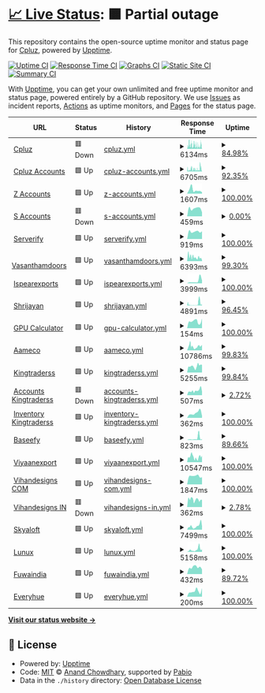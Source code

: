 # [📈 Live Status](https://webcheck.cpluz.com): <!--live status--> **🟧 Partial outage**

This repository contains the open-source uptime monitor and status page for [Cpluz](cpluz.com), powered by [Upptime](https://github.com/upptime/upptime).

[![Uptime CI](https://github.com/Cpluz/sitecheck/workflows/Uptime%20CI/badge.svg)](https://github.com/Cpluz/sitecheck/actions?query=workflow%3A%22Uptime+CI%22)
[![Response Time CI](https://github.com/Cpluz/sitecheck/workflows/Response%20Time%20CI/badge.svg)](https://github.com/Cpluz/sitecheck/actions?query=workflow%3A%22Response+Time+CI%22)
[![Graphs CI](https://github.com/Cpluz/sitecheck/workflows/Graphs%20CI/badge.svg)](https://github.com/Cpluz/sitecheck/actions?query=workflow%3A%22Graphs+CI%22)
[![Static Site CI](https://github.com/Cpluz/sitecheck/workflows/Static%20Site%20CI/badge.svg)](https://github.com/Cpluz/sitecheck/actions?query=workflow%3A%22Static+Site+CI%22)
[![Summary CI](https://github.com/Cpluz/sitecheck/workflows/Summary%20CI/badge.svg)](https://github.com/Cpluz/sitecheck/actions?query=workflow%3A%22Summary+CI%22)

With [Upptime](https://upptime.js.org), you can get your own unlimited and free uptime monitor and status page, powered entirely by a GitHub repository. We use [Issues](https://github.com/Cpluz/sitecheck/issues) as incident reports, [Actions](https://github.com/Cpluz/sitecheck/actions) as uptime monitors, and [Pages](https://webcheck.cpluz.com) for the status page.

<!--start: status pages-->
<!-- This summary is generated by Upptime (https://github.com/upptime/upptime) -->
<!-- Do not edit this manually, your changes will be overwritten -->
<!-- prettier-ignore -->
| URL | Status | History | Response Time | Uptime |
| --- | ------ | ------- | ------------- | ------ |
| <img alt="" src="https://icons.duckduckgo.com/ip3/www.cpluz.com.ico" height="13"> [Cpluz](https://www.cpluz.com) | 🟥 Down | [cpluz.yml](https://github.com/Cpluz/sitecheck-old/commits/HEAD/history/cpluz.yml) | <details><summary><img alt="Response time graph" src="./graphs/cpluz/response-time-week.png" height="20"> 6134ms</summary><br><a href="https://Cpluz.github.io/sitecheck/history/cpluz"><img alt="Response time 8380" src="https://img.shields.io/endpoint?url=https%3A%2F%2Fraw.githubusercontent.com%2FCpluz%2Fsitecheck-old%2FHEAD%2Fapi%2Fcpluz%2Fresponse-time.json"></a><br><a href="https://Cpluz.github.io/sitecheck/history/cpluz"><img alt="24-hour response time 7698" src="https://img.shields.io/endpoint?url=https%3A%2F%2Fraw.githubusercontent.com%2FCpluz%2Fsitecheck-old%2FHEAD%2Fapi%2Fcpluz%2Fresponse-time-day.json"></a><br><a href="https://Cpluz.github.io/sitecheck/history/cpluz"><img alt="7-day response time 6134" src="https://img.shields.io/endpoint?url=https%3A%2F%2Fraw.githubusercontent.com%2FCpluz%2Fsitecheck-old%2FHEAD%2Fapi%2Fcpluz%2Fresponse-time-week.json"></a><br><a href="https://Cpluz.github.io/sitecheck/history/cpluz"><img alt="30-day response time 6499" src="https://img.shields.io/endpoint?url=https%3A%2F%2Fraw.githubusercontent.com%2FCpluz%2Fsitecheck-old%2FHEAD%2Fapi%2Fcpluz%2Fresponse-time-month.json"></a><br><a href="https://Cpluz.github.io/sitecheck/history/cpluz"><img alt="1-year response time 8380" src="https://img.shields.io/endpoint?url=https%3A%2F%2Fraw.githubusercontent.com%2FCpluz%2Fsitecheck-old%2FHEAD%2Fapi%2Fcpluz%2Fresponse-time-year.json"></a></details> | <details><summary><a href="https://Cpluz.github.io/sitecheck/history/cpluz">84.98%</a></summary><a href="https://Cpluz.github.io/sitecheck/history/cpluz"><img alt="All-time uptime 98.52%" src="https://img.shields.io/endpoint?url=https%3A%2F%2Fraw.githubusercontent.com%2FCpluz%2Fsitecheck-old%2FHEAD%2Fapi%2Fcpluz%2Fuptime.json"></a><br><a href="https://Cpluz.github.io/sitecheck/history/cpluz"><img alt="24-hour uptime 77.85%" src="https://img.shields.io/endpoint?url=https%3A%2F%2Fraw.githubusercontent.com%2FCpluz%2Fsitecheck-old%2FHEAD%2Fapi%2Fcpluz%2Fuptime-day.json"></a><br><a href="https://Cpluz.github.io/sitecheck/history/cpluz"><img alt="7-day uptime 84.98%" src="https://img.shields.io/endpoint?url=https%3A%2F%2Fraw.githubusercontent.com%2FCpluz%2Fsitecheck-old%2FHEAD%2Fapi%2Fcpluz%2Fuptime-week.json"></a><br><a href="https://Cpluz.github.io/sitecheck/history/cpluz"><img alt="30-day uptime 90.75%" src="https://img.shields.io/endpoint?url=https%3A%2F%2Fraw.githubusercontent.com%2FCpluz%2Fsitecheck-old%2FHEAD%2Fapi%2Fcpluz%2Fuptime-month.json"></a><br><a href="https://Cpluz.github.io/sitecheck/history/cpluz"><img alt="1-year uptime 98.52%" src="https://img.shields.io/endpoint?url=https%3A%2F%2Fraw.githubusercontent.com%2FCpluz%2Fsitecheck-old%2FHEAD%2Fapi%2Fcpluz%2Fuptime-year.json"></a></details>
| <img alt="" src="https://icons.duckduckgo.com/ip3/acc.cpluz.com.ico" height="13"> [Cpluz Accounts](https://acc.cpluz.com) | 🟩 Up | [cpluz-accounts.yml](https://github.com/Cpluz/sitecheck-old/commits/HEAD/history/cpluz-accounts.yml) | <details><summary><img alt="Response time graph" src="./graphs/cpluz-accounts/response-time-week.png" height="20"> 6705ms</summary><br><a href="https://Cpluz.github.io/sitecheck/history/cpluz-accounts"><img alt="Response time 6292" src="https://img.shields.io/endpoint?url=https%3A%2F%2Fraw.githubusercontent.com%2FCpluz%2Fsitecheck-old%2FHEAD%2Fapi%2Fcpluz-accounts%2Fresponse-time.json"></a><br><a href="https://Cpluz.github.io/sitecheck/history/cpluz-accounts"><img alt="24-hour response time 7276" src="https://img.shields.io/endpoint?url=https%3A%2F%2Fraw.githubusercontent.com%2FCpluz%2Fsitecheck-old%2FHEAD%2Fapi%2Fcpluz-accounts%2Fresponse-time-day.json"></a><br><a href="https://Cpluz.github.io/sitecheck/history/cpluz-accounts"><img alt="7-day response time 6705" src="https://img.shields.io/endpoint?url=https%3A%2F%2Fraw.githubusercontent.com%2FCpluz%2Fsitecheck-old%2FHEAD%2Fapi%2Fcpluz-accounts%2Fresponse-time-week.json"></a><br><a href="https://Cpluz.github.io/sitecheck/history/cpluz-accounts"><img alt="30-day response time 6409" src="https://img.shields.io/endpoint?url=https%3A%2F%2Fraw.githubusercontent.com%2FCpluz%2Fsitecheck-old%2FHEAD%2Fapi%2Fcpluz-accounts%2Fresponse-time-month.json"></a><br><a href="https://Cpluz.github.io/sitecheck/history/cpluz-accounts"><img alt="1-year response time 6292" src="https://img.shields.io/endpoint?url=https%3A%2F%2Fraw.githubusercontent.com%2FCpluz%2Fsitecheck-old%2FHEAD%2Fapi%2Fcpluz-accounts%2Fresponse-time-year.json"></a></details> | <details><summary><a href="https://Cpluz.github.io/sitecheck/history/cpluz-accounts">92.35%</a></summary><a href="https://Cpluz.github.io/sitecheck/history/cpluz-accounts"><img alt="All-time uptime 98.32%" src="https://img.shields.io/endpoint?url=https%3A%2F%2Fraw.githubusercontent.com%2FCpluz%2Fsitecheck-old%2FHEAD%2Fapi%2Fcpluz-accounts%2Fuptime.json"></a><br><a href="https://Cpluz.github.io/sitecheck/history/cpluz-accounts"><img alt="24-hour uptime 82.57%" src="https://img.shields.io/endpoint?url=https%3A%2F%2Fraw.githubusercontent.com%2FCpluz%2Fsitecheck-old%2FHEAD%2Fapi%2Fcpluz-accounts%2Fuptime-day.json"></a><br><a href="https://Cpluz.github.io/sitecheck/history/cpluz-accounts"><img alt="7-day uptime 92.35%" src="https://img.shields.io/endpoint?url=https%3A%2F%2Fraw.githubusercontent.com%2FCpluz%2Fsitecheck-old%2FHEAD%2Fapi%2Fcpluz-accounts%2Fuptime-week.json"></a><br><a href="https://Cpluz.github.io/sitecheck/history/cpluz-accounts"><img alt="30-day uptime 95.21%" src="https://img.shields.io/endpoint?url=https%3A%2F%2Fraw.githubusercontent.com%2FCpluz%2Fsitecheck-old%2FHEAD%2Fapi%2Fcpluz-accounts%2Fuptime-month.json"></a><br><a href="https://Cpluz.github.io/sitecheck/history/cpluz-accounts"><img alt="1-year uptime 98.32%" src="https://img.shields.io/endpoint?url=https%3A%2F%2Fraw.githubusercontent.com%2FCpluz%2Fsitecheck-old%2FHEAD%2Fapi%2Fcpluz-accounts%2Fuptime-year.json"></a></details>
| <img alt="" src="https://icons.duckduckgo.com/ip3/accounts.cpluz.com.ico" height="13"> [Z Accounts](https://accounts.cpluz.com) | 🟩 Up | [z-accounts.yml](https://github.com/Cpluz/sitecheck-old/commits/HEAD/history/z-accounts.yml) | <details><summary><img alt="Response time graph" src="./graphs/z-accounts/response-time-week.png" height="20"> 1607ms</summary><br><a href="https://Cpluz.github.io/sitecheck/history/z-accounts"><img alt="Response time 2097" src="https://img.shields.io/endpoint?url=https%3A%2F%2Fraw.githubusercontent.com%2FCpluz%2Fsitecheck-old%2FHEAD%2Fapi%2Fz-accounts%2Fresponse-time.json"></a><br><a href="https://Cpluz.github.io/sitecheck/history/z-accounts"><img alt="24-hour response time 765" src="https://img.shields.io/endpoint?url=https%3A%2F%2Fraw.githubusercontent.com%2FCpluz%2Fsitecheck-old%2FHEAD%2Fapi%2Fz-accounts%2Fresponse-time-day.json"></a><br><a href="https://Cpluz.github.io/sitecheck/history/z-accounts"><img alt="7-day response time 1607" src="https://img.shields.io/endpoint?url=https%3A%2F%2Fraw.githubusercontent.com%2FCpluz%2Fsitecheck-old%2FHEAD%2Fapi%2Fz-accounts%2Fresponse-time-week.json"></a><br><a href="https://Cpluz.github.io/sitecheck/history/z-accounts"><img alt="30-day response time 1712" src="https://img.shields.io/endpoint?url=https%3A%2F%2Fraw.githubusercontent.com%2FCpluz%2Fsitecheck-old%2FHEAD%2Fapi%2Fz-accounts%2Fresponse-time-month.json"></a><br><a href="https://Cpluz.github.io/sitecheck/history/z-accounts"><img alt="1-year response time 2097" src="https://img.shields.io/endpoint?url=https%3A%2F%2Fraw.githubusercontent.com%2FCpluz%2Fsitecheck-old%2FHEAD%2Fapi%2Fz-accounts%2Fresponse-time-year.json"></a></details> | <details><summary><a href="https://Cpluz.github.io/sitecheck/history/z-accounts">100.00%</a></summary><a href="https://Cpluz.github.io/sitecheck/history/z-accounts"><img alt="All-time uptime 99.21%" src="https://img.shields.io/endpoint?url=https%3A%2F%2Fraw.githubusercontent.com%2FCpluz%2Fsitecheck-old%2FHEAD%2Fapi%2Fz-accounts%2Fuptime.json"></a><br><a href="https://Cpluz.github.io/sitecheck/history/z-accounts"><img alt="24-hour uptime 100.00%" src="https://img.shields.io/endpoint?url=https%3A%2F%2Fraw.githubusercontent.com%2FCpluz%2Fsitecheck-old%2FHEAD%2Fapi%2Fz-accounts%2Fuptime-day.json"></a><br><a href="https://Cpluz.github.io/sitecheck/history/z-accounts"><img alt="7-day uptime 100.00%" src="https://img.shields.io/endpoint?url=https%3A%2F%2Fraw.githubusercontent.com%2FCpluz%2Fsitecheck-old%2FHEAD%2Fapi%2Fz-accounts%2Fuptime-week.json"></a><br><a href="https://Cpluz.github.io/sitecheck/history/z-accounts"><img alt="30-day uptime 99.91%" src="https://img.shields.io/endpoint?url=https%3A%2F%2Fraw.githubusercontent.com%2FCpluz%2Fsitecheck-old%2FHEAD%2Fapi%2Fz-accounts%2Fuptime-month.json"></a><br><a href="https://Cpluz.github.io/sitecheck/history/z-accounts"><img alt="1-year uptime 99.21%" src="https://img.shields.io/endpoint?url=https%3A%2F%2Fraw.githubusercontent.com%2FCpluz%2Fsitecheck-old%2FHEAD%2Fapi%2Fz-accounts%2Fuptime-year.json"></a></details>
| <img alt="" src="https://icons.duckduckgo.com/ip3/accounts.cpluz.in.ico" height="13"> [S Accounts](https://accounts.cpluz.in) | 🟥 Down | [s-accounts.yml](https://github.com/Cpluz/sitecheck-old/commits/HEAD/history/s-accounts.yml) | <details><summary><img alt="Response time graph" src="./graphs/s-accounts/response-time-week.png" height="20"> 459ms</summary><br><a href="https://Cpluz.github.io/sitecheck/history/s-accounts"><img alt="Response time 2167" src="https://img.shields.io/endpoint?url=https%3A%2F%2Fraw.githubusercontent.com%2FCpluz%2Fsitecheck-old%2FHEAD%2Fapi%2Fs-accounts%2Fresponse-time.json"></a><br><a href="https://Cpluz.github.io/sitecheck/history/s-accounts"><img alt="24-hour response time 370" src="https://img.shields.io/endpoint?url=https%3A%2F%2Fraw.githubusercontent.com%2FCpluz%2Fsitecheck-old%2FHEAD%2Fapi%2Fs-accounts%2Fresponse-time-day.json"></a><br><a href="https://Cpluz.github.io/sitecheck/history/s-accounts"><img alt="7-day response time 459" src="https://img.shields.io/endpoint?url=https%3A%2F%2Fraw.githubusercontent.com%2FCpluz%2Fsitecheck-old%2FHEAD%2Fapi%2Fs-accounts%2Fresponse-time-week.json"></a><br><a href="https://Cpluz.github.io/sitecheck/history/s-accounts"><img alt="30-day response time 554" src="https://img.shields.io/endpoint?url=https%3A%2F%2Fraw.githubusercontent.com%2FCpluz%2Fsitecheck-old%2FHEAD%2Fapi%2Fs-accounts%2Fresponse-time-month.json"></a><br><a href="https://Cpluz.github.io/sitecheck/history/s-accounts"><img alt="1-year response time 2167" src="https://img.shields.io/endpoint?url=https%3A%2F%2Fraw.githubusercontent.com%2FCpluz%2Fsitecheck-old%2FHEAD%2Fapi%2Fs-accounts%2Fresponse-time-year.json"></a></details> | <details><summary><a href="https://Cpluz.github.io/sitecheck/history/s-accounts">0.00%</a></summary><a href="https://Cpluz.github.io/sitecheck/history/s-accounts"><img alt="All-time uptime 52.96%" src="https://img.shields.io/endpoint?url=https%3A%2F%2Fraw.githubusercontent.com%2FCpluz%2Fsitecheck-old%2FHEAD%2Fapi%2Fs-accounts%2Fuptime.json"></a><br><a href="https://Cpluz.github.io/sitecheck/history/s-accounts"><img alt="24-hour uptime 0.00%" src="https://img.shields.io/endpoint?url=https%3A%2F%2Fraw.githubusercontent.com%2FCpluz%2Fsitecheck-old%2FHEAD%2Fapi%2Fs-accounts%2Fuptime-day.json"></a><br><a href="https://Cpluz.github.io/sitecheck/history/s-accounts"><img alt="7-day uptime 0.00%" src="https://img.shields.io/endpoint?url=https%3A%2F%2Fraw.githubusercontent.com%2FCpluz%2Fsitecheck-old%2FHEAD%2Fapi%2Fs-accounts%2Fuptime-week.json"></a><br><a href="https://Cpluz.github.io/sitecheck/history/s-accounts"><img alt="30-day uptime 0.00%" src="https://img.shields.io/endpoint?url=https%3A%2F%2Fraw.githubusercontent.com%2FCpluz%2Fsitecheck-old%2FHEAD%2Fapi%2Fs-accounts%2Fuptime-month.json"></a><br><a href="https://Cpluz.github.io/sitecheck/history/s-accounts"><img alt="1-year uptime 52.96%" src="https://img.shields.io/endpoint?url=https%3A%2F%2Fraw.githubusercontent.com%2FCpluz%2Fsitecheck-old%2FHEAD%2Fapi%2Fs-accounts%2Fuptime-year.json"></a></details>
| <img alt="" src="https://icons.duckduckgo.com/ip3/serverify.in.ico" height="13"> [Serverify](https://serverify.in) | 🟩 Up | [serverify.yml](https://github.com/Cpluz/sitecheck-old/commits/HEAD/history/serverify.yml) | <details><summary><img alt="Response time graph" src="./graphs/serverify/response-time-week.png" height="20"> 919ms</summary><br><a href="https://Cpluz.github.io/sitecheck/history/serverify"><img alt="Response time 2223" src="https://img.shields.io/endpoint?url=https%3A%2F%2Fraw.githubusercontent.com%2FCpluz%2Fsitecheck-old%2FHEAD%2Fapi%2Fserverify%2Fresponse-time.json"></a><br><a href="https://Cpluz.github.io/sitecheck/history/serverify"><img alt="24-hour response time 2369" src="https://img.shields.io/endpoint?url=https%3A%2F%2Fraw.githubusercontent.com%2FCpluz%2Fsitecheck-old%2FHEAD%2Fapi%2Fserverify%2Fresponse-time-day.json"></a><br><a href="https://Cpluz.github.io/sitecheck/history/serverify"><img alt="7-day response time 919" src="https://img.shields.io/endpoint?url=https%3A%2F%2Fraw.githubusercontent.com%2FCpluz%2Fsitecheck-old%2FHEAD%2Fapi%2Fserverify%2Fresponse-time-week.json"></a><br><a href="https://Cpluz.github.io/sitecheck/history/serverify"><img alt="30-day response time 1021" src="https://img.shields.io/endpoint?url=https%3A%2F%2Fraw.githubusercontent.com%2FCpluz%2Fsitecheck-old%2FHEAD%2Fapi%2Fserverify%2Fresponse-time-month.json"></a><br><a href="https://Cpluz.github.io/sitecheck/history/serverify"><img alt="1-year response time 2223" src="https://img.shields.io/endpoint?url=https%3A%2F%2Fraw.githubusercontent.com%2FCpluz%2Fsitecheck-old%2FHEAD%2Fapi%2Fserverify%2Fresponse-time-year.json"></a></details> | <details><summary><a href="https://Cpluz.github.io/sitecheck/history/serverify">100.00%</a></summary><a href="https://Cpluz.github.io/sitecheck/history/serverify"><img alt="All-time uptime 80.12%" src="https://img.shields.io/endpoint?url=https%3A%2F%2Fraw.githubusercontent.com%2FCpluz%2Fsitecheck-old%2FHEAD%2Fapi%2Fserverify%2Fuptime.json"></a><br><a href="https://Cpluz.github.io/sitecheck/history/serverify"><img alt="24-hour uptime 100.00%" src="https://img.shields.io/endpoint?url=https%3A%2F%2Fraw.githubusercontent.com%2FCpluz%2Fsitecheck-old%2FHEAD%2Fapi%2Fserverify%2Fuptime-day.json"></a><br><a href="https://Cpluz.github.io/sitecheck/history/serverify"><img alt="7-day uptime 100.00%" src="https://img.shields.io/endpoint?url=https%3A%2F%2Fraw.githubusercontent.com%2FCpluz%2Fsitecheck-old%2FHEAD%2Fapi%2Fserverify%2Fuptime-week.json"></a><br><a href="https://Cpluz.github.io/sitecheck/history/serverify"><img alt="30-day uptime 100.00%" src="https://img.shields.io/endpoint?url=https%3A%2F%2Fraw.githubusercontent.com%2FCpluz%2Fsitecheck-old%2FHEAD%2Fapi%2Fserverify%2Fuptime-month.json"></a><br><a href="https://Cpluz.github.io/sitecheck/history/serverify"><img alt="1-year uptime 80.12%" src="https://img.shields.io/endpoint?url=https%3A%2F%2Fraw.githubusercontent.com%2FCpluz%2Fsitecheck-old%2FHEAD%2Fapi%2Fserverify%2Fuptime-year.json"></a></details>
| <img alt="" src="https://icons.duckduckgo.com/ip3/vasanthamdoors.com.ico" height="13"> [Vasanthamdoors](https://vasanthamdoors.com) | 🟩 Up | [vasanthamdoors.yml](https://github.com/Cpluz/sitecheck-old/commits/HEAD/history/vasanthamdoors.yml) | <details><summary><img alt="Response time graph" src="./graphs/vasanthamdoors/response-time-week.png" height="20"> 6393ms</summary><br><a href="https://Cpluz.github.io/sitecheck/history/vasanthamdoors"><img alt="Response time 7000" src="https://img.shields.io/endpoint?url=https%3A%2F%2Fraw.githubusercontent.com%2FCpluz%2Fsitecheck-old%2FHEAD%2Fapi%2Fvasanthamdoors%2Fresponse-time.json"></a><br><a href="https://Cpluz.github.io/sitecheck/history/vasanthamdoors"><img alt="24-hour response time 6412" src="https://img.shields.io/endpoint?url=https%3A%2F%2Fraw.githubusercontent.com%2FCpluz%2Fsitecheck-old%2FHEAD%2Fapi%2Fvasanthamdoors%2Fresponse-time-day.json"></a><br><a href="https://Cpluz.github.io/sitecheck/history/vasanthamdoors"><img alt="7-day response time 6393" src="https://img.shields.io/endpoint?url=https%3A%2F%2Fraw.githubusercontent.com%2FCpluz%2Fsitecheck-old%2FHEAD%2Fapi%2Fvasanthamdoors%2Fresponse-time-week.json"></a><br><a href="https://Cpluz.github.io/sitecheck/history/vasanthamdoors"><img alt="30-day response time 7795" src="https://img.shields.io/endpoint?url=https%3A%2F%2Fraw.githubusercontent.com%2FCpluz%2Fsitecheck-old%2FHEAD%2Fapi%2Fvasanthamdoors%2Fresponse-time-month.json"></a><br><a href="https://Cpluz.github.io/sitecheck/history/vasanthamdoors"><img alt="1-year response time 7000" src="https://img.shields.io/endpoint?url=https%3A%2F%2Fraw.githubusercontent.com%2FCpluz%2Fsitecheck-old%2FHEAD%2Fapi%2Fvasanthamdoors%2Fresponse-time-year.json"></a></details> | <details><summary><a href="https://Cpluz.github.io/sitecheck/history/vasanthamdoors">99.30%</a></summary><a href="https://Cpluz.github.io/sitecheck/history/vasanthamdoors"><img alt="All-time uptime 96.38%" src="https://img.shields.io/endpoint?url=https%3A%2F%2Fraw.githubusercontent.com%2FCpluz%2Fsitecheck-old%2FHEAD%2Fapi%2Fvasanthamdoors%2Fuptime.json"></a><br><a href="https://Cpluz.github.io/sitecheck/history/vasanthamdoors"><img alt="24-hour uptime 96.16%" src="https://img.shields.io/endpoint?url=https%3A%2F%2Fraw.githubusercontent.com%2FCpluz%2Fsitecheck-old%2FHEAD%2Fapi%2Fvasanthamdoors%2Fuptime-day.json"></a><br><a href="https://Cpluz.github.io/sitecheck/history/vasanthamdoors"><img alt="7-day uptime 99.30%" src="https://img.shields.io/endpoint?url=https%3A%2F%2Fraw.githubusercontent.com%2FCpluz%2Fsitecheck-old%2FHEAD%2Fapi%2Fvasanthamdoors%2Fuptime-week.json"></a><br><a href="https://Cpluz.github.io/sitecheck/history/vasanthamdoors"><img alt="30-day uptime 92.07%" src="https://img.shields.io/endpoint?url=https%3A%2F%2Fraw.githubusercontent.com%2FCpluz%2Fsitecheck-old%2FHEAD%2Fapi%2Fvasanthamdoors%2Fuptime-month.json"></a><br><a href="https://Cpluz.github.io/sitecheck/history/vasanthamdoors"><img alt="1-year uptime 96.38%" src="https://img.shields.io/endpoint?url=https%3A%2F%2Fraw.githubusercontent.com%2FCpluz%2Fsitecheck-old%2FHEAD%2Fapi%2Fvasanthamdoors%2Fuptime-year.json"></a></details>
| <img alt="" src="https://icons.duckduckgo.com/ip3/ispearexports.com.ico" height="13"> [Ispearexports](https://ispearexports.com) | 🟩 Up | [ispearexports.yml](https://github.com/Cpluz/sitecheck-old/commits/HEAD/history/ispearexports.yml) | <details><summary><img alt="Response time graph" src="./graphs/ispearexports/response-time-week.png" height="20"> 3999ms</summary><br><a href="https://Cpluz.github.io/sitecheck/history/ispearexports"><img alt="Response time 5679" src="https://img.shields.io/endpoint?url=https%3A%2F%2Fraw.githubusercontent.com%2FCpluz%2Fsitecheck-old%2FHEAD%2Fapi%2Fispearexports%2Fresponse-time.json"></a><br><a href="https://Cpluz.github.io/sitecheck/history/ispearexports"><img alt="24-hour response time 7884" src="https://img.shields.io/endpoint?url=https%3A%2F%2Fraw.githubusercontent.com%2FCpluz%2Fsitecheck-old%2FHEAD%2Fapi%2Fispearexports%2Fresponse-time-day.json"></a><br><a href="https://Cpluz.github.io/sitecheck/history/ispearexports"><img alt="7-day response time 3999" src="https://img.shields.io/endpoint?url=https%3A%2F%2Fraw.githubusercontent.com%2FCpluz%2Fsitecheck-old%2FHEAD%2Fapi%2Fispearexports%2Fresponse-time-week.json"></a><br><a href="https://Cpluz.github.io/sitecheck/history/ispearexports"><img alt="30-day response time 3242" src="https://img.shields.io/endpoint?url=https%3A%2F%2Fraw.githubusercontent.com%2FCpluz%2Fsitecheck-old%2FHEAD%2Fapi%2Fispearexports%2Fresponse-time-month.json"></a><br><a href="https://Cpluz.github.io/sitecheck/history/ispearexports"><img alt="1-year response time 5679" src="https://img.shields.io/endpoint?url=https%3A%2F%2Fraw.githubusercontent.com%2FCpluz%2Fsitecheck-old%2FHEAD%2Fapi%2Fispearexports%2Fresponse-time-year.json"></a></details> | <details><summary><a href="https://Cpluz.github.io/sitecheck/history/ispearexports">100.00%</a></summary><a href="https://Cpluz.github.io/sitecheck/history/ispearexports"><img alt="All-time uptime 94.34%" src="https://img.shields.io/endpoint?url=https%3A%2F%2Fraw.githubusercontent.com%2FCpluz%2Fsitecheck-old%2FHEAD%2Fapi%2Fispearexports%2Fuptime.json"></a><br><a href="https://Cpluz.github.io/sitecheck/history/ispearexports"><img alt="24-hour uptime 100.00%" src="https://img.shields.io/endpoint?url=https%3A%2F%2Fraw.githubusercontent.com%2FCpluz%2Fsitecheck-old%2FHEAD%2Fapi%2Fispearexports%2Fuptime-day.json"></a><br><a href="https://Cpluz.github.io/sitecheck/history/ispearexports"><img alt="7-day uptime 100.00%" src="https://img.shields.io/endpoint?url=https%3A%2F%2Fraw.githubusercontent.com%2FCpluz%2Fsitecheck-old%2FHEAD%2Fapi%2Fispearexports%2Fuptime-week.json"></a><br><a href="https://Cpluz.github.io/sitecheck/history/ispearexports"><img alt="30-day uptime 100.00%" src="https://img.shields.io/endpoint?url=https%3A%2F%2Fraw.githubusercontent.com%2FCpluz%2Fsitecheck-old%2FHEAD%2Fapi%2Fispearexports%2Fuptime-month.json"></a><br><a href="https://Cpluz.github.io/sitecheck/history/ispearexports"><img alt="1-year uptime 94.34%" src="https://img.shields.io/endpoint?url=https%3A%2F%2Fraw.githubusercontent.com%2FCpluz%2Fsitecheck-old%2FHEAD%2Fapi%2Fispearexports%2Fuptime-year.json"></a></details>
| <img alt="" src="https://icons.duckduckgo.com/ip3/shrijayan.cpluz.com.ico" height="13"> [Shrijayan](https://shrijayan.cpluz.com) | 🟩 Up | [shrijayan.yml](https://github.com/Cpluz/sitecheck-old/commits/HEAD/history/shrijayan.yml) | <details><summary><img alt="Response time graph" src="./graphs/shrijayan/response-time-week.png" height="20"> 4891ms</summary><br><a href="https://Cpluz.github.io/sitecheck/history/shrijayan"><img alt="Response time 4493" src="https://img.shields.io/endpoint?url=https%3A%2F%2Fraw.githubusercontent.com%2FCpluz%2Fsitecheck-old%2FHEAD%2Fapi%2Fshrijayan%2Fresponse-time.json"></a><br><a href="https://Cpluz.github.io/sitecheck/history/shrijayan"><img alt="24-hour response time 9298" src="https://img.shields.io/endpoint?url=https%3A%2F%2Fraw.githubusercontent.com%2FCpluz%2Fsitecheck-old%2FHEAD%2Fapi%2Fshrijayan%2Fresponse-time-day.json"></a><br><a href="https://Cpluz.github.io/sitecheck/history/shrijayan"><img alt="7-day response time 4891" src="https://img.shields.io/endpoint?url=https%3A%2F%2Fraw.githubusercontent.com%2FCpluz%2Fsitecheck-old%2FHEAD%2Fapi%2Fshrijayan%2Fresponse-time-week.json"></a><br><a href="https://Cpluz.github.io/sitecheck/history/shrijayan"><img alt="30-day response time 3774" src="https://img.shields.io/endpoint?url=https%3A%2F%2Fraw.githubusercontent.com%2FCpluz%2Fsitecheck-old%2FHEAD%2Fapi%2Fshrijayan%2Fresponse-time-month.json"></a><br><a href="https://Cpluz.github.io/sitecheck/history/shrijayan"><img alt="1-year response time 4493" src="https://img.shields.io/endpoint?url=https%3A%2F%2Fraw.githubusercontent.com%2FCpluz%2Fsitecheck-old%2FHEAD%2Fapi%2Fshrijayan%2Fresponse-time-year.json"></a></details> | <details><summary><a href="https://Cpluz.github.io/sitecheck/history/shrijayan">96.45%</a></summary><a href="https://Cpluz.github.io/sitecheck/history/shrijayan"><img alt="All-time uptime 97.58%" src="https://img.shields.io/endpoint?url=https%3A%2F%2Fraw.githubusercontent.com%2FCpluz%2Fsitecheck-old%2FHEAD%2Fapi%2Fshrijayan%2Fuptime.json"></a><br><a href="https://Cpluz.github.io/sitecheck/history/shrijayan"><img alt="24-hour uptime 93.78%" src="https://img.shields.io/endpoint?url=https%3A%2F%2Fraw.githubusercontent.com%2FCpluz%2Fsitecheck-old%2FHEAD%2Fapi%2Fshrijayan%2Fuptime-day.json"></a><br><a href="https://Cpluz.github.io/sitecheck/history/shrijayan"><img alt="7-day uptime 96.45%" src="https://img.shields.io/endpoint?url=https%3A%2F%2Fraw.githubusercontent.com%2FCpluz%2Fsitecheck-old%2FHEAD%2Fapi%2Fshrijayan%2Fuptime-week.json"></a><br><a href="https://Cpluz.github.io/sitecheck/history/shrijayan"><img alt="30-day uptime 97.59%" src="https://img.shields.io/endpoint?url=https%3A%2F%2Fraw.githubusercontent.com%2FCpluz%2Fsitecheck-old%2FHEAD%2Fapi%2Fshrijayan%2Fuptime-month.json"></a><br><a href="https://Cpluz.github.io/sitecheck/history/shrijayan"><img alt="1-year uptime 97.58%" src="https://img.shields.io/endpoint?url=https%3A%2F%2Fraw.githubusercontent.com%2FCpluz%2Fsitecheck-old%2FHEAD%2Fapi%2Fshrijayan%2Fuptime-year.json"></a></details>
| <img alt="" src="https://icons.duckduckgo.com/ip3/calgpu.cpluz.com.ico" height="13"> [GPU Calculator](https://calgpu.cpluz.com) | 🟩 Up | [gpu-calculator.yml](https://github.com/Cpluz/sitecheck-old/commits/HEAD/history/gpu-calculator.yml) | <details><summary><img alt="Response time graph" src="./graphs/gpu-calculator/response-time-week.png" height="20"> 154ms</summary><br><a href="https://Cpluz.github.io/sitecheck/history/gpu-calculator"><img alt="Response time 216" src="https://img.shields.io/endpoint?url=https%3A%2F%2Fraw.githubusercontent.com%2FCpluz%2Fsitecheck-old%2FHEAD%2Fapi%2Fgpu-calculator%2Fresponse-time.json"></a><br><a href="https://Cpluz.github.io/sitecheck/history/gpu-calculator"><img alt="24-hour response time 165" src="https://img.shields.io/endpoint?url=https%3A%2F%2Fraw.githubusercontent.com%2FCpluz%2Fsitecheck-old%2FHEAD%2Fapi%2Fgpu-calculator%2Fresponse-time-day.json"></a><br><a href="https://Cpluz.github.io/sitecheck/history/gpu-calculator"><img alt="7-day response time 154" src="https://img.shields.io/endpoint?url=https%3A%2F%2Fraw.githubusercontent.com%2FCpluz%2Fsitecheck-old%2FHEAD%2Fapi%2Fgpu-calculator%2Fresponse-time-week.json"></a><br><a href="https://Cpluz.github.io/sitecheck/history/gpu-calculator"><img alt="30-day response time 292" src="https://img.shields.io/endpoint?url=https%3A%2F%2Fraw.githubusercontent.com%2FCpluz%2Fsitecheck-old%2FHEAD%2Fapi%2Fgpu-calculator%2Fresponse-time-month.json"></a><br><a href="https://Cpluz.github.io/sitecheck/history/gpu-calculator"><img alt="1-year response time 216" src="https://img.shields.io/endpoint?url=https%3A%2F%2Fraw.githubusercontent.com%2FCpluz%2Fsitecheck-old%2FHEAD%2Fapi%2Fgpu-calculator%2Fresponse-time-year.json"></a></details> | <details><summary><a href="https://Cpluz.github.io/sitecheck/history/gpu-calculator">100.00%</a></summary><a href="https://Cpluz.github.io/sitecheck/history/gpu-calculator"><img alt="All-time uptime 99.66%" src="https://img.shields.io/endpoint?url=https%3A%2F%2Fraw.githubusercontent.com%2FCpluz%2Fsitecheck-old%2FHEAD%2Fapi%2Fgpu-calculator%2Fuptime.json"></a><br><a href="https://Cpluz.github.io/sitecheck/history/gpu-calculator"><img alt="24-hour uptime 100.00%" src="https://img.shields.io/endpoint?url=https%3A%2F%2Fraw.githubusercontent.com%2FCpluz%2Fsitecheck-old%2FHEAD%2Fapi%2Fgpu-calculator%2Fuptime-day.json"></a><br><a href="https://Cpluz.github.io/sitecheck/history/gpu-calculator"><img alt="7-day uptime 100.00%" src="https://img.shields.io/endpoint?url=https%3A%2F%2Fraw.githubusercontent.com%2FCpluz%2Fsitecheck-old%2FHEAD%2Fapi%2Fgpu-calculator%2Fuptime-week.json"></a><br><a href="https://Cpluz.github.io/sitecheck/history/gpu-calculator"><img alt="30-day uptime 98.00%" src="https://img.shields.io/endpoint?url=https%3A%2F%2Fraw.githubusercontent.com%2FCpluz%2Fsitecheck-old%2FHEAD%2Fapi%2Fgpu-calculator%2Fuptime-month.json"></a><br><a href="https://Cpluz.github.io/sitecheck/history/gpu-calculator"><img alt="1-year uptime 99.66%" src="https://img.shields.io/endpoint?url=https%3A%2F%2Fraw.githubusercontent.com%2FCpluz%2Fsitecheck-old%2FHEAD%2Fapi%2Fgpu-calculator%2Fuptime-year.json"></a></details>
| <img alt="" src="https://icons.duckduckgo.com/ip3/aameco.in.ico" height="13"> [Aameco](https://aameco.in) | 🟩 Up | [aameco.yml](https://github.com/Cpluz/sitecheck-old/commits/HEAD/history/aameco.yml) | <details><summary><img alt="Response time graph" src="./graphs/aameco/response-time-week.png" height="20"> 10786ms</summary><br><a href="https://Cpluz.github.io/sitecheck/history/aameco"><img alt="Response time 2778" src="https://img.shields.io/endpoint?url=https%3A%2F%2Fraw.githubusercontent.com%2FCpluz%2Fsitecheck-old%2FHEAD%2Fapi%2Faameco%2Fresponse-time.json"></a><br><a href="https://Cpluz.github.io/sitecheck/history/aameco"><img alt="24-hour response time 10678" src="https://img.shields.io/endpoint?url=https%3A%2F%2Fraw.githubusercontent.com%2FCpluz%2Fsitecheck-old%2FHEAD%2Fapi%2Faameco%2Fresponse-time-day.json"></a><br><a href="https://Cpluz.github.io/sitecheck/history/aameco"><img alt="7-day response time 10786" src="https://img.shields.io/endpoint?url=https%3A%2F%2Fraw.githubusercontent.com%2FCpluz%2Fsitecheck-old%2FHEAD%2Fapi%2Faameco%2Fresponse-time-week.json"></a><br><a href="https://Cpluz.github.io/sitecheck/history/aameco"><img alt="30-day response time 10555" src="https://img.shields.io/endpoint?url=https%3A%2F%2Fraw.githubusercontent.com%2FCpluz%2Fsitecheck-old%2FHEAD%2Fapi%2Faameco%2Fresponse-time-month.json"></a><br><a href="https://Cpluz.github.io/sitecheck/history/aameco"><img alt="1-year response time 2778" src="https://img.shields.io/endpoint?url=https%3A%2F%2Fraw.githubusercontent.com%2FCpluz%2Fsitecheck-old%2FHEAD%2Fapi%2Faameco%2Fresponse-time-year.json"></a></details> | <details><summary><a href="https://Cpluz.github.io/sitecheck/history/aameco">99.83%</a></summary><a href="https://Cpluz.github.io/sitecheck/history/aameco"><img alt="All-time uptime 98.01%" src="https://img.shields.io/endpoint?url=https%3A%2F%2Fraw.githubusercontent.com%2FCpluz%2Fsitecheck-old%2FHEAD%2Fapi%2Faameco%2Fuptime.json"></a><br><a href="https://Cpluz.github.io/sitecheck/history/aameco"><img alt="24-hour uptime 98.81%" src="https://img.shields.io/endpoint?url=https%3A%2F%2Fraw.githubusercontent.com%2FCpluz%2Fsitecheck-old%2FHEAD%2Fapi%2Faameco%2Fuptime-day.json"></a><br><a href="https://Cpluz.github.io/sitecheck/history/aameco"><img alt="7-day uptime 99.83%" src="https://img.shields.io/endpoint?url=https%3A%2F%2Fraw.githubusercontent.com%2FCpluz%2Fsitecheck-old%2FHEAD%2Fapi%2Faameco%2Fuptime-week.json"></a><br><a href="https://Cpluz.github.io/sitecheck/history/aameco"><img alt="30-day uptime 98.67%" src="https://img.shields.io/endpoint?url=https%3A%2F%2Fraw.githubusercontent.com%2FCpluz%2Fsitecheck-old%2FHEAD%2Fapi%2Faameco%2Fuptime-month.json"></a><br><a href="https://Cpluz.github.io/sitecheck/history/aameco"><img alt="1-year uptime 98.01%" src="https://img.shields.io/endpoint?url=https%3A%2F%2Fraw.githubusercontent.com%2FCpluz%2Fsitecheck-old%2FHEAD%2Fapi%2Faameco%2Fuptime-year.json"></a></details>
| <img alt="" src="https://icons.duckduckgo.com/ip3/kingtraderss.com.ico" height="13"> [Kingtraderss](https://kingtraderss.com) | 🟩 Up | [kingtraderss.yml](https://github.com/Cpluz/sitecheck-old/commits/HEAD/history/kingtraderss.yml) | <details><summary><img alt="Response time graph" src="./graphs/kingtraderss/response-time-week.png" height="20"> 5255ms</summary><br><a href="https://Cpluz.github.io/sitecheck/history/kingtraderss"><img alt="Response time 5262" src="https://img.shields.io/endpoint?url=https%3A%2F%2Fraw.githubusercontent.com%2FCpluz%2Fsitecheck-old%2FHEAD%2Fapi%2Fkingtraderss%2Fresponse-time.json"></a><br><a href="https://Cpluz.github.io/sitecheck/history/kingtraderss"><img alt="24-hour response time 5091" src="https://img.shields.io/endpoint?url=https%3A%2F%2Fraw.githubusercontent.com%2FCpluz%2Fsitecheck-old%2FHEAD%2Fapi%2Fkingtraderss%2Fresponse-time-day.json"></a><br><a href="https://Cpluz.github.io/sitecheck/history/kingtraderss"><img alt="7-day response time 5255" src="https://img.shields.io/endpoint?url=https%3A%2F%2Fraw.githubusercontent.com%2FCpluz%2Fsitecheck-old%2FHEAD%2Fapi%2Fkingtraderss%2Fresponse-time-week.json"></a><br><a href="https://Cpluz.github.io/sitecheck/history/kingtraderss"><img alt="30-day response time 6137" src="https://img.shields.io/endpoint?url=https%3A%2F%2Fraw.githubusercontent.com%2FCpluz%2Fsitecheck-old%2FHEAD%2Fapi%2Fkingtraderss%2Fresponse-time-month.json"></a><br><a href="https://Cpluz.github.io/sitecheck/history/kingtraderss"><img alt="1-year response time 5262" src="https://img.shields.io/endpoint?url=https%3A%2F%2Fraw.githubusercontent.com%2FCpluz%2Fsitecheck-old%2FHEAD%2Fapi%2Fkingtraderss%2Fresponse-time-year.json"></a></details> | <details><summary><a href="https://Cpluz.github.io/sitecheck/history/kingtraderss">99.84%</a></summary><a href="https://Cpluz.github.io/sitecheck/history/kingtraderss"><img alt="All-time uptime 92.07%" src="https://img.shields.io/endpoint?url=https%3A%2F%2Fraw.githubusercontent.com%2FCpluz%2Fsitecheck-old%2FHEAD%2Fapi%2Fkingtraderss%2Fuptime.json"></a><br><a href="https://Cpluz.github.io/sitecheck/history/kingtraderss"><img alt="24-hour uptime 98.89%" src="https://img.shields.io/endpoint?url=https%3A%2F%2Fraw.githubusercontent.com%2FCpluz%2Fsitecheck-old%2FHEAD%2Fapi%2Fkingtraderss%2Fuptime-day.json"></a><br><a href="https://Cpluz.github.io/sitecheck/history/kingtraderss"><img alt="7-day uptime 99.84%" src="https://img.shields.io/endpoint?url=https%3A%2F%2Fraw.githubusercontent.com%2FCpluz%2Fsitecheck-old%2FHEAD%2Fapi%2Fkingtraderss%2Fuptime-week.json"></a><br><a href="https://Cpluz.github.io/sitecheck/history/kingtraderss"><img alt="30-day uptime 94.61%" src="https://img.shields.io/endpoint?url=https%3A%2F%2Fraw.githubusercontent.com%2FCpluz%2Fsitecheck-old%2FHEAD%2Fapi%2Fkingtraderss%2Fuptime-month.json"></a><br><a href="https://Cpluz.github.io/sitecheck/history/kingtraderss"><img alt="1-year uptime 92.07%" src="https://img.shields.io/endpoint?url=https%3A%2F%2Fraw.githubusercontent.com%2FCpluz%2Fsitecheck-old%2FHEAD%2Fapi%2Fkingtraderss%2Fuptime-year.json"></a></details>
| <img alt="" src="https://icons.duckduckgo.com/ip3/accounts.kingtraderss.com.ico" height="13"> [Accounts Kingtraderss](https://accounts.kingtraderss.com) | 🟥 Down | [accounts-kingtraderss.yml](https://github.com/Cpluz/sitecheck-old/commits/HEAD/history/accounts-kingtraderss.yml) | <details><summary><img alt="Response time graph" src="./graphs/accounts-kingtraderss/response-time-week.png" height="20"> 507ms</summary><br><a href="https://Cpluz.github.io/sitecheck/history/accounts-kingtraderss"><img alt="Response time 8464" src="https://img.shields.io/endpoint?url=https%3A%2F%2Fraw.githubusercontent.com%2FCpluz%2Fsitecheck-old%2FHEAD%2Fapi%2Faccounts-kingtraderss%2Fresponse-time.json"></a><br><a href="https://Cpluz.github.io/sitecheck/history/accounts-kingtraderss"><img alt="24-hour response time 293" src="https://img.shields.io/endpoint?url=https%3A%2F%2Fraw.githubusercontent.com%2FCpluz%2Fsitecheck-old%2FHEAD%2Fapi%2Faccounts-kingtraderss%2Fresponse-time-day.json"></a><br><a href="https://Cpluz.github.io/sitecheck/history/accounts-kingtraderss"><img alt="7-day response time 507" src="https://img.shields.io/endpoint?url=https%3A%2F%2Fraw.githubusercontent.com%2FCpluz%2Fsitecheck-old%2FHEAD%2Fapi%2Faccounts-kingtraderss%2Fresponse-time-week.json"></a><br><a href="https://Cpluz.github.io/sitecheck/history/accounts-kingtraderss"><img alt="30-day response time 2080" src="https://img.shields.io/endpoint?url=https%3A%2F%2Fraw.githubusercontent.com%2FCpluz%2Fsitecheck-old%2FHEAD%2Fapi%2Faccounts-kingtraderss%2Fresponse-time-month.json"></a><br><a href="https://Cpluz.github.io/sitecheck/history/accounts-kingtraderss"><img alt="1-year response time 8464" src="https://img.shields.io/endpoint?url=https%3A%2F%2Fraw.githubusercontent.com%2FCpluz%2Fsitecheck-old%2FHEAD%2Fapi%2Faccounts-kingtraderss%2Fresponse-time-year.json"></a></details> | <details><summary><a href="https://Cpluz.github.io/sitecheck/history/accounts-kingtraderss">2.72%</a></summary><a href="https://Cpluz.github.io/sitecheck/history/accounts-kingtraderss"><img alt="All-time uptime 87.22%" src="https://img.shields.io/endpoint?url=https%3A%2F%2Fraw.githubusercontent.com%2FCpluz%2Fsitecheck-old%2FHEAD%2Fapi%2Faccounts-kingtraderss%2Fuptime.json"></a><br><a href="https://Cpluz.github.io/sitecheck/history/accounts-kingtraderss"><img alt="24-hour uptime 0.00%" src="https://img.shields.io/endpoint?url=https%3A%2F%2Fraw.githubusercontent.com%2FCpluz%2Fsitecheck-old%2FHEAD%2Fapi%2Faccounts-kingtraderss%2Fuptime-day.json"></a><br><a href="https://Cpluz.github.io/sitecheck/history/accounts-kingtraderss"><img alt="7-day uptime 2.72%" src="https://img.shields.io/endpoint?url=https%3A%2F%2Fraw.githubusercontent.com%2FCpluz%2Fsitecheck-old%2FHEAD%2Fapi%2Faccounts-kingtraderss%2Fuptime-week.json"></a><br><a href="https://Cpluz.github.io/sitecheck/history/accounts-kingtraderss"><img alt="30-day uptime 46.40%" src="https://img.shields.io/endpoint?url=https%3A%2F%2Fraw.githubusercontent.com%2FCpluz%2Fsitecheck-old%2FHEAD%2Fapi%2Faccounts-kingtraderss%2Fuptime-month.json"></a><br><a href="https://Cpluz.github.io/sitecheck/history/accounts-kingtraderss"><img alt="1-year uptime 87.22%" src="https://img.shields.io/endpoint?url=https%3A%2F%2Fraw.githubusercontent.com%2FCpluz%2Fsitecheck-old%2FHEAD%2Fapi%2Faccounts-kingtraderss%2Fuptime-year.json"></a></details>
| <img alt="" src="https://icons.duckduckgo.com/ip3/inventory.kingtraderss.com.ico" height="13"> [Inventory Kingtraderss](https://inventory.kingtraderss.com) | 🟩 Up | [inventory-kingtraderss.yml](https://github.com/Cpluz/sitecheck-old/commits/HEAD/history/inventory-kingtraderss.yml) | <details><summary><img alt="Response time graph" src="./graphs/inventory-kingtraderss/response-time-week.png" height="20"> 362ms</summary><br><a href="https://Cpluz.github.io/sitecheck/history/inventory-kingtraderss"><img alt="Response time 4451" src="https://img.shields.io/endpoint?url=https%3A%2F%2Fraw.githubusercontent.com%2FCpluz%2Fsitecheck-old%2FHEAD%2Fapi%2Finventory-kingtraderss%2Fresponse-time.json"></a><br><a href="https://Cpluz.github.io/sitecheck/history/inventory-kingtraderss"><img alt="24-hour response time 235" src="https://img.shields.io/endpoint?url=https%3A%2F%2Fraw.githubusercontent.com%2FCpluz%2Fsitecheck-old%2FHEAD%2Fapi%2Finventory-kingtraderss%2Fresponse-time-day.json"></a><br><a href="https://Cpluz.github.io/sitecheck/history/inventory-kingtraderss"><img alt="7-day response time 362" src="https://img.shields.io/endpoint?url=https%3A%2F%2Fraw.githubusercontent.com%2FCpluz%2Fsitecheck-old%2FHEAD%2Fapi%2Finventory-kingtraderss%2Fresponse-time-week.json"></a><br><a href="https://Cpluz.github.io/sitecheck/history/inventory-kingtraderss"><img alt="30-day response time 2311" src="https://img.shields.io/endpoint?url=https%3A%2F%2Fraw.githubusercontent.com%2FCpluz%2Fsitecheck-old%2FHEAD%2Fapi%2Finventory-kingtraderss%2Fresponse-time-month.json"></a><br><a href="https://Cpluz.github.io/sitecheck/history/inventory-kingtraderss"><img alt="1-year response time 4451" src="https://img.shields.io/endpoint?url=https%3A%2F%2Fraw.githubusercontent.com%2FCpluz%2Fsitecheck-old%2FHEAD%2Fapi%2Finventory-kingtraderss%2Fresponse-time-year.json"></a></details> | <details><summary><a href="https://Cpluz.github.io/sitecheck/history/inventory-kingtraderss">100.00%</a></summary><a href="https://Cpluz.github.io/sitecheck/history/inventory-kingtraderss"><img alt="All-time uptime 93.66%" src="https://img.shields.io/endpoint?url=https%3A%2F%2Fraw.githubusercontent.com%2FCpluz%2Fsitecheck-old%2FHEAD%2Fapi%2Finventory-kingtraderss%2Fuptime.json"></a><br><a href="https://Cpluz.github.io/sitecheck/history/inventory-kingtraderss"><img alt="24-hour uptime 100.00%" src="https://img.shields.io/endpoint?url=https%3A%2F%2Fraw.githubusercontent.com%2FCpluz%2Fsitecheck-old%2FHEAD%2Fapi%2Finventory-kingtraderss%2Fuptime-day.json"></a><br><a href="https://Cpluz.github.io/sitecheck/history/inventory-kingtraderss"><img alt="7-day uptime 100.00%" src="https://img.shields.io/endpoint?url=https%3A%2F%2Fraw.githubusercontent.com%2FCpluz%2Fsitecheck-old%2FHEAD%2Fapi%2Finventory-kingtraderss%2Fuptime-week.json"></a><br><a href="https://Cpluz.github.io/sitecheck/history/inventory-kingtraderss"><img alt="30-day uptime 99.25%" src="https://img.shields.io/endpoint?url=https%3A%2F%2Fraw.githubusercontent.com%2FCpluz%2Fsitecheck-old%2FHEAD%2Fapi%2Finventory-kingtraderss%2Fuptime-month.json"></a><br><a href="https://Cpluz.github.io/sitecheck/history/inventory-kingtraderss"><img alt="1-year uptime 93.66%" src="https://img.shields.io/endpoint?url=https%3A%2F%2Fraw.githubusercontent.com%2FCpluz%2Fsitecheck-old%2FHEAD%2Fapi%2Finventory-kingtraderss%2Fuptime-year.json"></a></details>
| <img alt="" src="https://icons.duckduckgo.com/ip3/baseefy.com.ico" height="13"> [Baseefy](https://baseefy.com) | 🟩 Up | [baseefy.yml](https://github.com/Cpluz/sitecheck-old/commits/HEAD/history/baseefy.yml) | <details><summary><img alt="Response time graph" src="./graphs/baseefy/response-time-week.png" height="20"> 823ms</summary><br><a href="https://Cpluz.github.io/sitecheck/history/baseefy"><img alt="Response time 840" src="https://img.shields.io/endpoint?url=https%3A%2F%2Fraw.githubusercontent.com%2FCpluz%2Fsitecheck-old%2FHEAD%2Fapi%2Fbaseefy%2Fresponse-time.json"></a><br><a href="https://Cpluz.github.io/sitecheck/history/baseefy"><img alt="24-hour response time 1297" src="https://img.shields.io/endpoint?url=https%3A%2F%2Fraw.githubusercontent.com%2FCpluz%2Fsitecheck-old%2FHEAD%2Fapi%2Fbaseefy%2Fresponse-time-day.json"></a><br><a href="https://Cpluz.github.io/sitecheck/history/baseefy"><img alt="7-day response time 823" src="https://img.shields.io/endpoint?url=https%3A%2F%2Fraw.githubusercontent.com%2FCpluz%2Fsitecheck-old%2FHEAD%2Fapi%2Fbaseefy%2Fresponse-time-week.json"></a><br><a href="https://Cpluz.github.io/sitecheck/history/baseefy"><img alt="30-day response time 1470" src="https://img.shields.io/endpoint?url=https%3A%2F%2Fraw.githubusercontent.com%2FCpluz%2Fsitecheck-old%2FHEAD%2Fapi%2Fbaseefy%2Fresponse-time-month.json"></a><br><a href="https://Cpluz.github.io/sitecheck/history/baseefy"><img alt="1-year response time 840" src="https://img.shields.io/endpoint?url=https%3A%2F%2Fraw.githubusercontent.com%2FCpluz%2Fsitecheck-old%2FHEAD%2Fapi%2Fbaseefy%2Fresponse-time-year.json"></a></details> | <details><summary><a href="https://Cpluz.github.io/sitecheck/history/baseefy">89.66%</a></summary><a href="https://Cpluz.github.io/sitecheck/history/baseefy"><img alt="All-time uptime 94.88%" src="https://img.shields.io/endpoint?url=https%3A%2F%2Fraw.githubusercontent.com%2FCpluz%2Fsitecheck-old%2FHEAD%2Fapi%2Fbaseefy%2Fuptime.json"></a><br><a href="https://Cpluz.github.io/sitecheck/history/baseefy"><img alt="24-hour uptime 27.65%" src="https://img.shields.io/endpoint?url=https%3A%2F%2Fraw.githubusercontent.com%2FCpluz%2Fsitecheck-old%2FHEAD%2Fapi%2Fbaseefy%2Fuptime-day.json"></a><br><a href="https://Cpluz.github.io/sitecheck/history/baseefy"><img alt="7-day uptime 89.66%" src="https://img.shields.io/endpoint?url=https%3A%2F%2Fraw.githubusercontent.com%2FCpluz%2Fsitecheck-old%2FHEAD%2Fapi%2Fbaseefy%2Fuptime-week.json"></a><br><a href="https://Cpluz.github.io/sitecheck/history/baseefy"><img alt="30-day uptime 96.55%" src="https://img.shields.io/endpoint?url=https%3A%2F%2Fraw.githubusercontent.com%2FCpluz%2Fsitecheck-old%2FHEAD%2Fapi%2Fbaseefy%2Fuptime-month.json"></a><br><a href="https://Cpluz.github.io/sitecheck/history/baseefy"><img alt="1-year uptime 94.88%" src="https://img.shields.io/endpoint?url=https%3A%2F%2Fraw.githubusercontent.com%2FCpluz%2Fsitecheck-old%2FHEAD%2Fapi%2Fbaseefy%2Fuptime-year.json"></a></details>
| <img alt="" src="https://icons.duckduckgo.com/ip3/viyaanexport.com.ico" height="13"> [Viyaanexport](https://viyaanexport.com) | 🟩 Up | [viyaanexport.yml](https://github.com/Cpluz/sitecheck-old/commits/HEAD/history/viyaanexport.yml) | <details><summary><img alt="Response time graph" src="./graphs/viyaanexport/response-time-week.png" height="20"> 10547ms</summary><br><a href="https://Cpluz.github.io/sitecheck/history/viyaanexport"><img alt="Response time 7670" src="https://img.shields.io/endpoint?url=https%3A%2F%2Fraw.githubusercontent.com%2FCpluz%2Fsitecheck-old%2FHEAD%2Fapi%2Fviyaanexport%2Fresponse-time.json"></a><br><a href="https://Cpluz.github.io/sitecheck/history/viyaanexport"><img alt="24-hour response time 10984" src="https://img.shields.io/endpoint?url=https%3A%2F%2Fraw.githubusercontent.com%2FCpluz%2Fsitecheck-old%2FHEAD%2Fapi%2Fviyaanexport%2Fresponse-time-day.json"></a><br><a href="https://Cpluz.github.io/sitecheck/history/viyaanexport"><img alt="7-day response time 10547" src="https://img.shields.io/endpoint?url=https%3A%2F%2Fraw.githubusercontent.com%2FCpluz%2Fsitecheck-old%2FHEAD%2Fapi%2Fviyaanexport%2Fresponse-time-week.json"></a><br><a href="https://Cpluz.github.io/sitecheck/history/viyaanexport"><img alt="30-day response time 9229" src="https://img.shields.io/endpoint?url=https%3A%2F%2Fraw.githubusercontent.com%2FCpluz%2Fsitecheck-old%2FHEAD%2Fapi%2Fviyaanexport%2Fresponse-time-month.json"></a><br><a href="https://Cpluz.github.io/sitecheck/history/viyaanexport"><img alt="1-year response time 7670" src="https://img.shields.io/endpoint?url=https%3A%2F%2Fraw.githubusercontent.com%2FCpluz%2Fsitecheck-old%2FHEAD%2Fapi%2Fviyaanexport%2Fresponse-time-year.json"></a></details> | <details><summary><a href="https://Cpluz.github.io/sitecheck/history/viyaanexport">100.00%</a></summary><a href="https://Cpluz.github.io/sitecheck/history/viyaanexport"><img alt="All-time uptime 88.86%" src="https://img.shields.io/endpoint?url=https%3A%2F%2Fraw.githubusercontent.com%2FCpluz%2Fsitecheck-old%2FHEAD%2Fapi%2Fviyaanexport%2Fuptime.json"></a><br><a href="https://Cpluz.github.io/sitecheck/history/viyaanexport"><img alt="24-hour uptime 100.00%" src="https://img.shields.io/endpoint?url=https%3A%2F%2Fraw.githubusercontent.com%2FCpluz%2Fsitecheck-old%2FHEAD%2Fapi%2Fviyaanexport%2Fuptime-day.json"></a><br><a href="https://Cpluz.github.io/sitecheck/history/viyaanexport"><img alt="7-day uptime 100.00%" src="https://img.shields.io/endpoint?url=https%3A%2F%2Fraw.githubusercontent.com%2FCpluz%2Fsitecheck-old%2FHEAD%2Fapi%2Fviyaanexport%2Fuptime-week.json"></a><br><a href="https://Cpluz.github.io/sitecheck/history/viyaanexport"><img alt="30-day uptime 90.76%" src="https://img.shields.io/endpoint?url=https%3A%2F%2Fraw.githubusercontent.com%2FCpluz%2Fsitecheck-old%2FHEAD%2Fapi%2Fviyaanexport%2Fuptime-month.json"></a><br><a href="https://Cpluz.github.io/sitecheck/history/viyaanexport"><img alt="1-year uptime 88.86%" src="https://img.shields.io/endpoint?url=https%3A%2F%2Fraw.githubusercontent.com%2FCpluz%2Fsitecheck-old%2FHEAD%2Fapi%2Fviyaanexport%2Fuptime-year.json"></a></details>
| <img alt="" src="https://icons.duckduckgo.com/ip3/vihandesigns.com.ico" height="13"> [Vihandesigns COM](https://vihandesigns.com) | 🟩 Up | [vihandesigns-com.yml](https://github.com/Cpluz/sitecheck-old/commits/HEAD/history/vihandesigns-com.yml) | <details><summary><img alt="Response time graph" src="./graphs/vihandesigns-com/response-time-week.png" height="20"> 1847ms</summary><br><a href="https://Cpluz.github.io/sitecheck/history/vihandesigns-com"><img alt="Response time 1676" src="https://img.shields.io/endpoint?url=https%3A%2F%2Fraw.githubusercontent.com%2FCpluz%2Fsitecheck-old%2FHEAD%2Fapi%2Fvihandesigns-com%2Fresponse-time.json"></a><br><a href="https://Cpluz.github.io/sitecheck/history/vihandesigns-com"><img alt="24-hour response time 4363" src="https://img.shields.io/endpoint?url=https%3A%2F%2Fraw.githubusercontent.com%2FCpluz%2Fsitecheck-old%2FHEAD%2Fapi%2Fvihandesigns-com%2Fresponse-time-day.json"></a><br><a href="https://Cpluz.github.io/sitecheck/history/vihandesigns-com"><img alt="7-day response time 1847" src="https://img.shields.io/endpoint?url=https%3A%2F%2Fraw.githubusercontent.com%2FCpluz%2Fsitecheck-old%2FHEAD%2Fapi%2Fvihandesigns-com%2Fresponse-time-week.json"></a><br><a href="https://Cpluz.github.io/sitecheck/history/vihandesigns-com"><img alt="30-day response time 752" src="https://img.shields.io/endpoint?url=https%3A%2F%2Fraw.githubusercontent.com%2FCpluz%2Fsitecheck-old%2FHEAD%2Fapi%2Fvihandesigns-com%2Fresponse-time-month.json"></a><br><a href="https://Cpluz.github.io/sitecheck/history/vihandesigns-com"><img alt="1-year response time 1676" src="https://img.shields.io/endpoint?url=https%3A%2F%2Fraw.githubusercontent.com%2FCpluz%2Fsitecheck-old%2FHEAD%2Fapi%2Fvihandesigns-com%2Fresponse-time-year.json"></a></details> | <details><summary><a href="https://Cpluz.github.io/sitecheck/history/vihandesigns-com">100.00%</a></summary><a href="https://Cpluz.github.io/sitecheck/history/vihandesigns-com"><img alt="All-time uptime 99.51%" src="https://img.shields.io/endpoint?url=https%3A%2F%2Fraw.githubusercontent.com%2FCpluz%2Fsitecheck-old%2FHEAD%2Fapi%2Fvihandesigns-com%2Fuptime.json"></a><br><a href="https://Cpluz.github.io/sitecheck/history/vihandesigns-com"><img alt="24-hour uptime 100.00%" src="https://img.shields.io/endpoint?url=https%3A%2F%2Fraw.githubusercontent.com%2FCpluz%2Fsitecheck-old%2FHEAD%2Fapi%2Fvihandesigns-com%2Fuptime-day.json"></a><br><a href="https://Cpluz.github.io/sitecheck/history/vihandesigns-com"><img alt="7-day uptime 100.00%" src="https://img.shields.io/endpoint?url=https%3A%2F%2Fraw.githubusercontent.com%2FCpluz%2Fsitecheck-old%2FHEAD%2Fapi%2Fvihandesigns-com%2Fuptime-week.json"></a><br><a href="https://Cpluz.github.io/sitecheck/history/vihandesigns-com"><img alt="30-day uptime 100.00%" src="https://img.shields.io/endpoint?url=https%3A%2F%2Fraw.githubusercontent.com%2FCpluz%2Fsitecheck-old%2FHEAD%2Fapi%2Fvihandesigns-com%2Fuptime-month.json"></a><br><a href="https://Cpluz.github.io/sitecheck/history/vihandesigns-com"><img alt="1-year uptime 99.51%" src="https://img.shields.io/endpoint?url=https%3A%2F%2Fraw.githubusercontent.com%2FCpluz%2Fsitecheck-old%2FHEAD%2Fapi%2Fvihandesigns-com%2Fuptime-year.json"></a></details>
| <img alt="" src="https://icons.duckduckgo.com/ip3/vihandesigns.in.ico" height="13"> [Vihandesigns IN](https://vihandesigns.in) | 🟥 Down | [vihandesigns-in.yml](https://github.com/Cpluz/sitecheck-old/commits/HEAD/history/vihandesigns-in.yml) | <details><summary><img alt="Response time graph" src="./graphs/vihandesigns-in/response-time-week.png" height="20"> 362ms</summary><br><a href="https://Cpluz.github.io/sitecheck/history/vihandesigns-in"><img alt="Response time 1590" src="https://img.shields.io/endpoint?url=https%3A%2F%2Fraw.githubusercontent.com%2FCpluz%2Fsitecheck-old%2FHEAD%2Fapi%2Fvihandesigns-in%2Fresponse-time.json"></a><br><a href="https://Cpluz.github.io/sitecheck/history/vihandesigns-in"><img alt="24-hour response time 312" src="https://img.shields.io/endpoint?url=https%3A%2F%2Fraw.githubusercontent.com%2FCpluz%2Fsitecheck-old%2FHEAD%2Fapi%2Fvihandesigns-in%2Fresponse-time-day.json"></a><br><a href="https://Cpluz.github.io/sitecheck/history/vihandesigns-in"><img alt="7-day response time 362" src="https://img.shields.io/endpoint?url=https%3A%2F%2Fraw.githubusercontent.com%2FCpluz%2Fsitecheck-old%2FHEAD%2Fapi%2Fvihandesigns-in%2Fresponse-time-week.json"></a><br><a href="https://Cpluz.github.io/sitecheck/history/vihandesigns-in"><img alt="30-day response time 314" src="https://img.shields.io/endpoint?url=https%3A%2F%2Fraw.githubusercontent.com%2FCpluz%2Fsitecheck-old%2FHEAD%2Fapi%2Fvihandesigns-in%2Fresponse-time-month.json"></a><br><a href="https://Cpluz.github.io/sitecheck/history/vihandesigns-in"><img alt="1-year response time 1590" src="https://img.shields.io/endpoint?url=https%3A%2F%2Fraw.githubusercontent.com%2FCpluz%2Fsitecheck-old%2FHEAD%2Fapi%2Fvihandesigns-in%2Fresponse-time-year.json"></a></details> | <details><summary><a href="https://Cpluz.github.io/sitecheck/history/vihandesigns-in">2.78%</a></summary><a href="https://Cpluz.github.io/sitecheck/history/vihandesigns-in"><img alt="All-time uptime 89.87%" src="https://img.shields.io/endpoint?url=https%3A%2F%2Fraw.githubusercontent.com%2FCpluz%2Fsitecheck-old%2FHEAD%2Fapi%2Fvihandesigns-in%2Fuptime.json"></a><br><a href="https://Cpluz.github.io/sitecheck/history/vihandesigns-in"><img alt="24-hour uptime 0.00%" src="https://img.shields.io/endpoint?url=https%3A%2F%2Fraw.githubusercontent.com%2FCpluz%2Fsitecheck-old%2FHEAD%2Fapi%2Fvihandesigns-in%2Fuptime-day.json"></a><br><a href="https://Cpluz.github.io/sitecheck/history/vihandesigns-in"><img alt="7-day uptime 2.78%" src="https://img.shields.io/endpoint?url=https%3A%2F%2Fraw.githubusercontent.com%2FCpluz%2Fsitecheck-old%2FHEAD%2Fapi%2Fvihandesigns-in%2Fuptime-week.json"></a><br><a href="https://Cpluz.github.io/sitecheck/history/vihandesigns-in"><img alt="30-day uptime 51.58%" src="https://img.shields.io/endpoint?url=https%3A%2F%2Fraw.githubusercontent.com%2FCpluz%2Fsitecheck-old%2FHEAD%2Fapi%2Fvihandesigns-in%2Fuptime-month.json"></a><br><a href="https://Cpluz.github.io/sitecheck/history/vihandesigns-in"><img alt="1-year uptime 89.87%" src="https://img.shields.io/endpoint?url=https%3A%2F%2Fraw.githubusercontent.com%2FCpluz%2Fsitecheck-old%2FHEAD%2Fapi%2Fvihandesigns-in%2Fuptime-year.json"></a></details>
| <img alt="" src="https://icons.duckduckgo.com/ip3/skyaloft.com.ico" height="13"> [Skyaloft](https://skyaloft.com) | 🟩 Up | [skyaloft.yml](https://github.com/Cpluz/sitecheck-old/commits/HEAD/history/skyaloft.yml) | <details><summary><img alt="Response time graph" src="./graphs/skyaloft/response-time-week.png" height="20"> 7499ms</summary><br><a href="https://Cpluz.github.io/sitecheck/history/skyaloft"><img alt="Response time 2524" src="https://img.shields.io/endpoint?url=https%3A%2F%2Fraw.githubusercontent.com%2FCpluz%2Fsitecheck-old%2FHEAD%2Fapi%2Fskyaloft%2Fresponse-time.json"></a><br><a href="https://Cpluz.github.io/sitecheck/history/skyaloft"><img alt="24-hour response time 6276" src="https://img.shields.io/endpoint?url=https%3A%2F%2Fraw.githubusercontent.com%2FCpluz%2Fsitecheck-old%2FHEAD%2Fapi%2Fskyaloft%2Fresponse-time-day.json"></a><br><a href="https://Cpluz.github.io/sitecheck/history/skyaloft"><img alt="7-day response time 7499" src="https://img.shields.io/endpoint?url=https%3A%2F%2Fraw.githubusercontent.com%2FCpluz%2Fsitecheck-old%2FHEAD%2Fapi%2Fskyaloft%2Fresponse-time-week.json"></a><br><a href="https://Cpluz.github.io/sitecheck/history/skyaloft"><img alt="30-day response time 7325" src="https://img.shields.io/endpoint?url=https%3A%2F%2Fraw.githubusercontent.com%2FCpluz%2Fsitecheck-old%2FHEAD%2Fapi%2Fskyaloft%2Fresponse-time-month.json"></a><br><a href="https://Cpluz.github.io/sitecheck/history/skyaloft"><img alt="1-year response time 2524" src="https://img.shields.io/endpoint?url=https%3A%2F%2Fraw.githubusercontent.com%2FCpluz%2Fsitecheck-old%2FHEAD%2Fapi%2Fskyaloft%2Fresponse-time-year.json"></a></details> | <details><summary><a href="https://Cpluz.github.io/sitecheck/history/skyaloft">100.00%</a></summary><a href="https://Cpluz.github.io/sitecheck/history/skyaloft"><img alt="All-time uptime 22.48%" src="https://img.shields.io/endpoint?url=https%3A%2F%2Fraw.githubusercontent.com%2FCpluz%2Fsitecheck-old%2FHEAD%2Fapi%2Fskyaloft%2Fuptime.json"></a><br><a href="https://Cpluz.github.io/sitecheck/history/skyaloft"><img alt="24-hour uptime 100.00%" src="https://img.shields.io/endpoint?url=https%3A%2F%2Fraw.githubusercontent.com%2FCpluz%2Fsitecheck-old%2FHEAD%2Fapi%2Fskyaloft%2Fuptime-day.json"></a><br><a href="https://Cpluz.github.io/sitecheck/history/skyaloft"><img alt="7-day uptime 100.00%" src="https://img.shields.io/endpoint?url=https%3A%2F%2Fraw.githubusercontent.com%2FCpluz%2Fsitecheck-old%2FHEAD%2Fapi%2Fskyaloft%2Fuptime-week.json"></a><br><a href="https://Cpluz.github.io/sitecheck/history/skyaloft"><img alt="30-day uptime 46.54%" src="https://img.shields.io/endpoint?url=https%3A%2F%2Fraw.githubusercontent.com%2FCpluz%2Fsitecheck-old%2FHEAD%2Fapi%2Fskyaloft%2Fuptime-month.json"></a><br><a href="https://Cpluz.github.io/sitecheck/history/skyaloft"><img alt="1-year uptime 22.48%" src="https://img.shields.io/endpoint?url=https%3A%2F%2Fraw.githubusercontent.com%2FCpluz%2Fsitecheck-old%2FHEAD%2Fapi%2Fskyaloft%2Fuptime-year.json"></a></details>
| <img alt="" src="https://icons.duckduckgo.com/ip3/lunux.in.ico" height="13"> [Lunux](https://lunux.in) | 🟩 Up | [lunux.yml](https://github.com/Cpluz/sitecheck-old/commits/HEAD/history/lunux.yml) | <details><summary><img alt="Response time graph" src="./graphs/lunux/response-time-week.png" height="20"> 5158ms</summary><br><a href="https://Cpluz.github.io/sitecheck/history/lunux"><img alt="Response time 3405" src="https://img.shields.io/endpoint?url=https%3A%2F%2Fraw.githubusercontent.com%2FCpluz%2Fsitecheck-old%2FHEAD%2Fapi%2Flunux%2Fresponse-time.json"></a><br><a href="https://Cpluz.github.io/sitecheck/history/lunux"><img alt="24-hour response time 3986" src="https://img.shields.io/endpoint?url=https%3A%2F%2Fraw.githubusercontent.com%2FCpluz%2Fsitecheck-old%2FHEAD%2Fapi%2Flunux%2Fresponse-time-day.json"></a><br><a href="https://Cpluz.github.io/sitecheck/history/lunux"><img alt="7-day response time 5158" src="https://img.shields.io/endpoint?url=https%3A%2F%2Fraw.githubusercontent.com%2FCpluz%2Fsitecheck-old%2FHEAD%2Fapi%2Flunux%2Fresponse-time-week.json"></a><br><a href="https://Cpluz.github.io/sitecheck/history/lunux"><img alt="30-day response time 5455" src="https://img.shields.io/endpoint?url=https%3A%2F%2Fraw.githubusercontent.com%2FCpluz%2Fsitecheck-old%2FHEAD%2Fapi%2Flunux%2Fresponse-time-month.json"></a><br><a href="https://Cpluz.github.io/sitecheck/history/lunux"><img alt="1-year response time 3405" src="https://img.shields.io/endpoint?url=https%3A%2F%2Fraw.githubusercontent.com%2FCpluz%2Fsitecheck-old%2FHEAD%2Fapi%2Flunux%2Fresponse-time-year.json"></a></details> | <details><summary><a href="https://Cpluz.github.io/sitecheck/history/lunux">100.00%</a></summary><a href="https://Cpluz.github.io/sitecheck/history/lunux"><img alt="All-time uptime 93.15%" src="https://img.shields.io/endpoint?url=https%3A%2F%2Fraw.githubusercontent.com%2FCpluz%2Fsitecheck-old%2FHEAD%2Fapi%2Flunux%2Fuptime.json"></a><br><a href="https://Cpluz.github.io/sitecheck/history/lunux"><img alt="24-hour uptime 100.00%" src="https://img.shields.io/endpoint?url=https%3A%2F%2Fraw.githubusercontent.com%2FCpluz%2Fsitecheck-old%2FHEAD%2Fapi%2Flunux%2Fuptime-day.json"></a><br><a href="https://Cpluz.github.io/sitecheck/history/lunux"><img alt="7-day uptime 100.00%" src="https://img.shields.io/endpoint?url=https%3A%2F%2Fraw.githubusercontent.com%2FCpluz%2Fsitecheck-old%2FHEAD%2Fapi%2Flunux%2Fuptime-week.json"></a><br><a href="https://Cpluz.github.io/sitecheck/history/lunux"><img alt="30-day uptime 88.52%" src="https://img.shields.io/endpoint?url=https%3A%2F%2Fraw.githubusercontent.com%2FCpluz%2Fsitecheck-old%2FHEAD%2Fapi%2Flunux%2Fuptime-month.json"></a><br><a href="https://Cpluz.github.io/sitecheck/history/lunux"><img alt="1-year uptime 93.15%" src="https://img.shields.io/endpoint?url=https%3A%2F%2Fraw.githubusercontent.com%2FCpluz%2Fsitecheck-old%2FHEAD%2Fapi%2Flunux%2Fuptime-year.json"></a></details>
| <img alt="" src="https://icons.duckduckgo.com/ip3/fuwaindia.in.ico" height="13"> [Fuwaindia](https://fuwaindia.in) | 🟩 Up | [fuwaindia.yml](https://github.com/Cpluz/sitecheck-old/commits/HEAD/history/fuwaindia.yml) | <details><summary><img alt="Response time graph" src="./graphs/fuwaindia/response-time-week.png" height="20"> 432ms</summary><br><a href="https://Cpluz.github.io/sitecheck/history/fuwaindia"><img alt="Response time 3535" src="https://img.shields.io/endpoint?url=https%3A%2F%2Fraw.githubusercontent.com%2FCpluz%2Fsitecheck-old%2FHEAD%2Fapi%2Ffuwaindia%2Fresponse-time.json"></a><br><a href="https://Cpluz.github.io/sitecheck/history/fuwaindia"><img alt="24-hour response time 404" src="https://img.shields.io/endpoint?url=https%3A%2F%2Fraw.githubusercontent.com%2FCpluz%2Fsitecheck-old%2FHEAD%2Fapi%2Ffuwaindia%2Fresponse-time-day.json"></a><br><a href="https://Cpluz.github.io/sitecheck/history/fuwaindia"><img alt="7-day response time 432" src="https://img.shields.io/endpoint?url=https%3A%2F%2Fraw.githubusercontent.com%2FCpluz%2Fsitecheck-old%2FHEAD%2Fapi%2Ffuwaindia%2Fresponse-time-week.json"></a><br><a href="https://Cpluz.github.io/sitecheck/history/fuwaindia"><img alt="30-day response time 2744" src="https://img.shields.io/endpoint?url=https%3A%2F%2Fraw.githubusercontent.com%2FCpluz%2Fsitecheck-old%2FHEAD%2Fapi%2Ffuwaindia%2Fresponse-time-month.json"></a><br><a href="https://Cpluz.github.io/sitecheck/history/fuwaindia"><img alt="1-year response time 3535" src="https://img.shields.io/endpoint?url=https%3A%2F%2Fraw.githubusercontent.com%2FCpluz%2Fsitecheck-old%2FHEAD%2Fapi%2Ffuwaindia%2Fresponse-time-year.json"></a></details> | <details><summary><a href="https://Cpluz.github.io/sitecheck/history/fuwaindia">89.72%</a></summary><a href="https://Cpluz.github.io/sitecheck/history/fuwaindia"><img alt="All-time uptime 91.94%" src="https://img.shields.io/endpoint?url=https%3A%2F%2Fraw.githubusercontent.com%2FCpluz%2Fsitecheck-old%2FHEAD%2Fapi%2Ffuwaindia%2Fuptime.json"></a><br><a href="https://Cpluz.github.io/sitecheck/history/fuwaindia"><img alt="24-hour uptime 28.01%" src="https://img.shields.io/endpoint?url=https%3A%2F%2Fraw.githubusercontent.com%2FCpluz%2Fsitecheck-old%2FHEAD%2Fapi%2Ffuwaindia%2Fuptime-day.json"></a><br><a href="https://Cpluz.github.io/sitecheck/history/fuwaindia"><img alt="7-day uptime 89.72%" src="https://img.shields.io/endpoint?url=https%3A%2F%2Fraw.githubusercontent.com%2FCpluz%2Fsitecheck-old%2FHEAD%2Fapi%2Ffuwaindia%2Fuptime-week.json"></a><br><a href="https://Cpluz.github.io/sitecheck/history/fuwaindia"><img alt="30-day uptime 87.83%" src="https://img.shields.io/endpoint?url=https%3A%2F%2Fraw.githubusercontent.com%2FCpluz%2Fsitecheck-old%2FHEAD%2Fapi%2Ffuwaindia%2Fuptime-month.json"></a><br><a href="https://Cpluz.github.io/sitecheck/history/fuwaindia"><img alt="1-year uptime 91.94%" src="https://img.shields.io/endpoint?url=https%3A%2F%2Fraw.githubusercontent.com%2FCpluz%2Fsitecheck-old%2FHEAD%2Fapi%2Ffuwaindia%2Fuptime-year.json"></a></details>
| <img alt="" src="https://icons.duckduckgo.com/ip3/everyhue.in.ico" height="13"> [Everyhue](https://everyhue.in) | 🟩 Up | [everyhue.yml](https://github.com/Cpluz/sitecheck-old/commits/HEAD/history/everyhue.yml) | <details><summary><img alt="Response time graph" src="./graphs/everyhue/response-time-week.png" height="20"> 200ms</summary><br><a href="https://Cpluz.github.io/sitecheck/history/everyhue"><img alt="Response time 265" src="https://img.shields.io/endpoint?url=https%3A%2F%2Fraw.githubusercontent.com%2FCpluz%2Fsitecheck-old%2FHEAD%2Fapi%2Feveryhue%2Fresponse-time.json"></a><br><a href="https://Cpluz.github.io/sitecheck/history/everyhue"><img alt="24-hour response time 268" src="https://img.shields.io/endpoint?url=https%3A%2F%2Fraw.githubusercontent.com%2FCpluz%2Fsitecheck-old%2FHEAD%2Fapi%2Feveryhue%2Fresponse-time-day.json"></a><br><a href="https://Cpluz.github.io/sitecheck/history/everyhue"><img alt="7-day response time 200" src="https://img.shields.io/endpoint?url=https%3A%2F%2Fraw.githubusercontent.com%2FCpluz%2Fsitecheck-old%2FHEAD%2Fapi%2Feveryhue%2Fresponse-time-week.json"></a><br><a href="https://Cpluz.github.io/sitecheck/history/everyhue"><img alt="30-day response time 265" src="https://img.shields.io/endpoint?url=https%3A%2F%2Fraw.githubusercontent.com%2FCpluz%2Fsitecheck-old%2FHEAD%2Fapi%2Feveryhue%2Fresponse-time-month.json"></a><br><a href="https://Cpluz.github.io/sitecheck/history/everyhue"><img alt="1-year response time 265" src="https://img.shields.io/endpoint?url=https%3A%2F%2Fraw.githubusercontent.com%2FCpluz%2Fsitecheck-old%2FHEAD%2Fapi%2Feveryhue%2Fresponse-time-year.json"></a></details> | <details><summary><a href="https://Cpluz.github.io/sitecheck/history/everyhue">100.00%</a></summary><a href="https://Cpluz.github.io/sitecheck/history/everyhue"><img alt="All-time uptime 97.39%" src="https://img.shields.io/endpoint?url=https%3A%2F%2Fraw.githubusercontent.com%2FCpluz%2Fsitecheck-old%2FHEAD%2Fapi%2Feveryhue%2Fuptime.json"></a><br><a href="https://Cpluz.github.io/sitecheck/history/everyhue"><img alt="24-hour uptime 100.00%" src="https://img.shields.io/endpoint?url=https%3A%2F%2Fraw.githubusercontent.com%2FCpluz%2Fsitecheck-old%2FHEAD%2Fapi%2Feveryhue%2Fuptime-day.json"></a><br><a href="https://Cpluz.github.io/sitecheck/history/everyhue"><img alt="7-day uptime 100.00%" src="https://img.shields.io/endpoint?url=https%3A%2F%2Fraw.githubusercontent.com%2FCpluz%2Fsitecheck-old%2FHEAD%2Fapi%2Feveryhue%2Fuptime-week.json"></a><br><a href="https://Cpluz.github.io/sitecheck/history/everyhue"><img alt="30-day uptime 97.39%" src="https://img.shields.io/endpoint?url=https%3A%2F%2Fraw.githubusercontent.com%2FCpluz%2Fsitecheck-old%2FHEAD%2Fapi%2Feveryhue%2Fuptime-month.json"></a><br><a href="https://Cpluz.github.io/sitecheck/history/everyhue"><img alt="1-year uptime 97.39%" src="https://img.shields.io/endpoint?url=https%3A%2F%2Fraw.githubusercontent.com%2FCpluz%2Fsitecheck-old%2FHEAD%2Fapi%2Feveryhue%2Fuptime-year.json"></a></details>

<!--end: status pages-->

[**Visit our status website →**](https://webcheck.cpluz.com)

## 📄 License

- Powered by: [Upptime](https://github.com/upptime/upptime)
- Code: [MIT](./LICENSE) © [Anand Chowdhary](https://anandchowdhary.com), supported by [Pabio](https://pabio.com)
- Data in the `./history` directory: [Open Database License](https://opendatacommons.org/licenses/odbl/1-0/)
